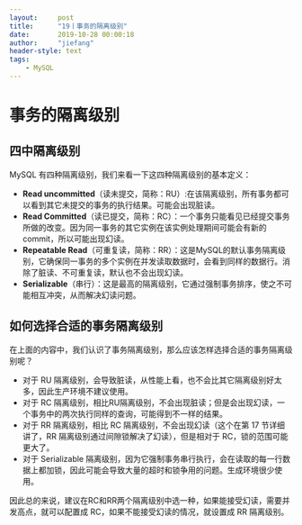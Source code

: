 ```yaml
---
layout:     post
title:      "19丨事务的隔离级别"
date:       2019-10-28 00:00:18
author:     "jiefang"
header-style: text
tags:
    - MySQL
---
```

# 事务的隔离级别
## 四中隔离级别
MySQL 有四种隔离级别，我们来看一下这四种隔离级别的基本定义：
- **Read uncommitted**（读未提交，简称：RU）:在该隔离级别，所有事务都可以看到其它未提交的事务的执行结果。可能会出现脏读。
- **Read Committed**（读已提交，简称：RC）：一个事务只能看见已经提交事务所做的改变。因为同一事务的其它实例在该实例处理期间可能会有新的commit，所以可能出现幻读。
- **Repeatable Read**（可重复读，简称：RR）：这是MySQL的默认事务隔离级别，它确保同一事务的多个实例在并发读取数据时，会看到同样的数据行。消除了脏读、不可重复读，默认也不会出现幻读。
- **Serializable**（串行）：这是最高的隔离级别，它通过强制事务排序，使之不可能相互冲突，从而解决幻读问题。

## 如何选择合适的事务隔离级别
在上面的内容中，我们认识了事务隔离级别，那么应该怎样选择合适的事务隔离级别呢？
- 对于 RU 隔离级别，会导致脏读，从性能上看，也不会比其它隔离级别好太多，因此生产环境不建议使用。
- 对于 RC 隔离级别，相比RU隔离级别，不会出现脏读；但是会出现幻读，一个事务中的两次执行同样的查询，可能得到不一样的结果。
- 对于 RR 隔离级别，相比 RC 隔离级别，不会出现幻读（这个在第 17 节详细讲了，RR 隔离级别通过间隙锁解决了幻读），但是相对于 RC，锁的范围可能更大了。
- 对于 Serializable 隔离级别，因为它强制事务串行执行，会在读取的每一行数据上都加锁，因此可能会导致大量的超时和锁争用的问题。生成环境很少使用。

因此总的来说，建议在RC和RR两个隔离级别中选一种，如果能接受幻读，需要并发高点，就可以配置成 RC，如果不能接受幻读的情况，就设置成 RR 隔离级别。

